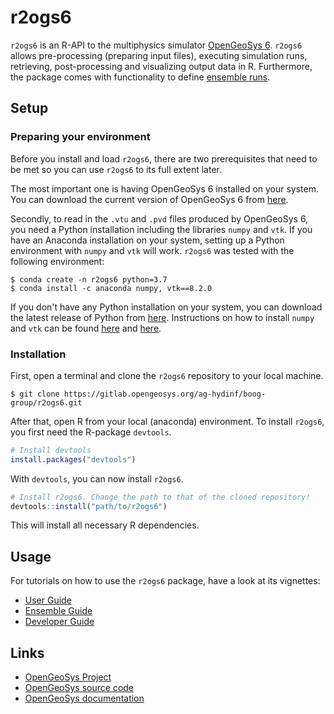 # r2ogs6

`r2ogs6` is an R-API to the multiphysics simulator [OpenGeoSys 6](https://gitlab.opengeosys.org/ogs/ogs).
`r2ogs6` allows pre-processing (preparing input files), executing simulation runs, retrieving, post-processing and visualizing output data in R.
Furthermore, the package comes with functionality to define [ensemble runs](vignettes/ensemble_workflow_vignette.Rmd).

## Setup

### Preparing your environment

Before you install and load `r2ogs6`, there are two prerequisites that need to be met so you can use `r2ogs6` to its full extent later.

The most important one is having OpenGeoSys 6 installed on your system. You can download the current version of OpenGeoSys 6 from [here](https://www.opengeosys.org/releases/). 

Secondly, to read in the `.vtu` and `.pvd` files produced by OpenGeoSys 6, you need a Python installation including the libraries `numpy` and `vtk`. If you have an Anaconda installation on your system, setting up a Python environment with `numpy` and `vtk` will work. `r2ogs6` was tested with the following environment:

```
$ conda create -n r2ogs6 python=3.7
$ conda install -c anaconda numpy, vtk==8.2.0
```

If you don't have any Python installation on your system, you can download the latest release of Python from [here](https://www.python.org/downloads/). Instructions on how to install `numpy` and `vtk` can be found [here](https://numpy.org/install/) and  [here](https://pypi.org/project/vtk/).


### Installation

First, open a terminal and clone the `r2ogs6` repository to your local machine.

```
$ git clone https://gitlab.opengeosys.org/ag-hydinf/boog-group/r2ogs6.git
```

After that, open R from your local (anaconda) environment.
To install `r2ogs6`, you first need the R-package `devtools`.

```r
# Install devtools
install.packages("devtools")
```

With `devtools`, you can now install `r2ogs6`.

```r
# Install r2ogs6. Change the path to that of the cloned repository!
devtools::install("path/to/r2ogs6")
```

This will install all necessary R dependencies.

## Usage

For tutorials on how to use the `r2ogs6` package, have a look at its vignettes:

* [User Guide](vignettes/user_workflow_vignette.Rmd) 
* [Ensemble Guide](vignettes/ensemble_workflow_vignette.Rmd)
* [Developer Guide](vignettes/dev_workflow_vignette.Rmd)

## Links

* [OpenGeoSys Project](https://www.opengeosys.org/)
* [OpenGeoSys source code](https://gitlab.opengeosys.org/ogs/ogs)
* [OpenGeoSys documentation](https://www.opengeosys.org/docs/)